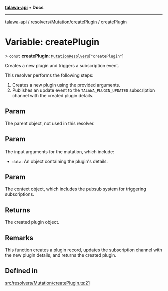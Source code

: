 [**talawa-api**](../../../../README.md) • **Docs**

***

[talawa-api](../../../../modules.md) / [resolvers/Mutation/createPlugin](../README.md) / createPlugin

# Variable: createPlugin

\> `const` **createPlugin**: [`MutationResolvers`](../../../../types/generatedGraphQLTypes/type-aliases/MutationResolvers.md)\[`"createPlugin"`\]

Creates a new plugin and triggers a subscription event.

This resolver performs the following steps:

1. Creates a new plugin using the provided arguments.
2. Publishes an update event to the `TALAWA_PLUGIN_UPDATED` subscription channel with the created plugin details.

## Param

The parent object, not used in this resolver.

## Param

The input arguments for the mutation, which include:
  - `data`: An object containing the plugin's details.

## Param

The context object, which includes the pubsub system for triggering subscriptions.

## Returns

The created plugin object.

## Remarks

This function creates a plugin record, updates the subscription channel with the new plugin details, and returns the created plugin.

## Defined in

[src/resolvers/Mutation/createPlugin.ts:21](https://github.com/PalisadoesFoundation/talawa-api/blob/f9e8275b1ddff2d3edcec79ee3b37c07998f6cc3/src/resolvers/Mutation/createPlugin.ts#L21)
